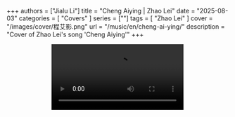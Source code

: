 +++
authors = ["Jialu Li"]
title = "Cheng Aiying | Zhao Lei"
date = "2025-08-03"
categories = [
    "Covers"
]
series = [""]
tags = [
    "Zhao Lei"
]
cover = "/images/cover/程艾影.png"
url = "/music/en/cheng-ai-ying/"
description = "Cover of Zhao Lei's song 'Cheng Aiying'"
+++
<!DOCTYPE html>
<html lang="en">
<head>
    <meta charset="UTF-8">
    <meta name="viewport" content="width=device-width, initial-scale=1.0">
    <link rel="stylesheet" href="/assets/css/styles.css">
    <script src="/assets/js/toc.js"></script>    
</head>
<body>
    <article>
        <section>
            <div class="container" style="display: flex; justify-content: center;">
              <video controls style="max-width:100%; height:auto;">
                <source src="https://pub-5b6dc435fbf3499ca474b4b6941cb647.r2.dev/%E7%A8%8B%E8%89%BE%E5%BD%B1.mp4" type="video/mp4">
                Your browser does not support HTML5 video playback.
              </video>
            </div>
        </section>
    </article>
</body>
</html>
